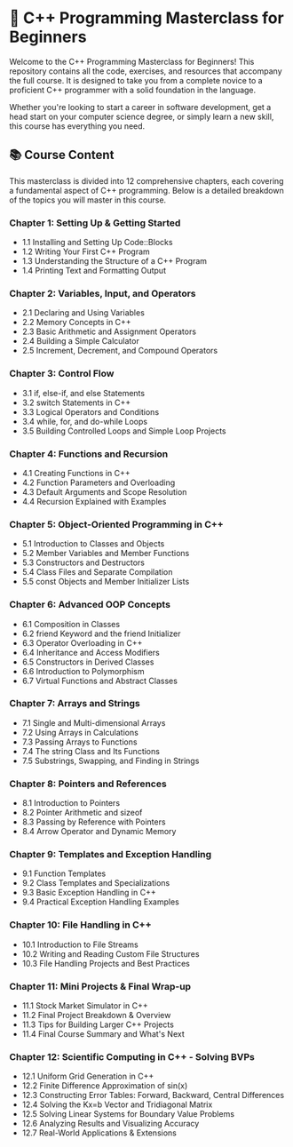 # 🚀 C++ Programming Masterclass for Beginners
Welcome to the C++ Programming Masterclass for Beginners! This repository contains all the code, exercises, and resources that accompany the full course. It is designed to take you from a complete novice to a proficient C++ programmer with a solid foundation in the language.  

Whether you're looking to start a career in software development, get a head start on your computer science degree, or simply learn a new skill, this course has everything you need.

## 📚 Course Content
This masterclass is divided into 12 comprehensive chapters, each covering a fundamental aspect of C++ programming. Below is a detailed breakdown of the topics you will master in this course.
### Chapter 1: Setting Up & Getting Started
- 1.1 Installing and Setting Up Code::Blocks
- 1.2 Writing Your First C++ Program
- 1.3 Understanding the Structure of a C++ Program
- 1.4 Printing Text and Formatting Output

### Chapter 2: Variables, Input, and Operators
- 2.1 Declaring and Using Variables
- 2.2 Memory Concepts in C++
- 2.3 Basic Arithmetic and Assignment Operators
- 2.4 Building a Simple Calculator
- 2.5 Increment, Decrement, and Compound Operators

### Chapter 3: Control Flow
- 3.1 if, else-if, and else Statements
- 3.2 switch Statements in C++
- 3.3 Logical Operators and Conditions
- 3.4 while, for, and do-while Loops
- 3.5 Building Controlled Loops and Simple Loop Projects

### Chapter 4: Functions and Recursion
- 4.1 Creating Functions in C++
- 4.2 Function Parameters and Overloading
- 4.3 Default Arguments and Scope Resolution
- 4.4 Recursion Explained with Examples

### Chapter 5: Object-Oriented Programming in C++
- 5.1 Introduction to Classes and Objects
- 5.2 Member Variables and Member Functions
- 5.3 Constructors and Destructors
- 5.4 Class Files and Separate Compilation
- 5.5 const Objects and Member Initializer Lists

### Chapter 6: Advanced OOP Concepts
- 6.1 Composition in Classes
- 6.2 friend Keyword and the friend Initializer
- 6.3 Operator Overloading in C++
- 6.4 Inheritance and Access Modifiers
- 6.5 Constructors in Derived Classes
- 6.6 Introduction to Polymorphism
- 6.7 Virtual Functions and Abstract Classes

### Chapter 7: Arrays and Strings
- 7.1 Single and Multi-dimensional Arrays
- 7.2 Using Arrays in Calculations
- 7.3 Passing Arrays to Functions
- 7.4 The string Class and Its Functions
- 7.5 Substrings, Swapping, and Finding in Strings

### Chapter 8: Pointers and References
- 8.1 Introduction to Pointers
- 8.2 Pointer Arithmetic and sizeof
- 8.3 Passing by Reference with Pointers
- 8.4 Arrow Operator and Dynamic Memory

### Chapter 9: Templates and Exception Handling
- 9.1 Function Templates
- 9.2 Class Templates and Specializations
- 9.3 Basic Exception Handling in C++
- 9.4 Practical Exception Handling Examples

### Chapter 10: File Handling in C++
- 10.1 Introduction to File Streams
- 10.2 Writing and Reading Custom File Structures
- 10.3 File Handling Projects and Best Practices

### Chapter 11: Mini Projects & Final Wrap-up
- 11.1 Stock Market Simulator in C++
- 11.2 Final Project Breakdown & Overview
- 11.3 Tips for Building Larger C++ Projects
- 11.4 Final Course Summary and What's Next

### Chapter 12: Scientific Computing in C++ - Solving BVPs
- 12.1 Uniform Grid Generation in C++
- 12.2 Finite Difference Approximation of sin(x)
- 12.3 Constructing Error Tables: Forward, Backward, Central Differences
- 12.4 Solving the Kx=b Vector and Tridiagonal Matrix
- 12.5 Solving Linear Systems for Boundary Value Problems
- 12.6 Analyzing Results and Visualizing Accuracy
- 12.7 Real-World Applications & Extensions
